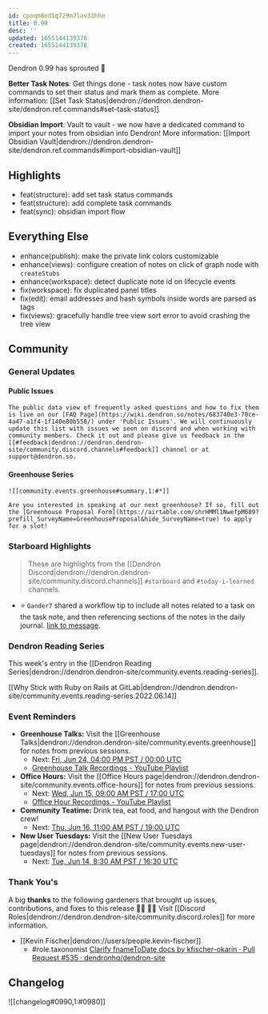 ```yaml
---
id: cpoqm8ed1q729m7lav31hhe
title: 0.99
desc: ''
updated: 1655144139378
created: 1655144139378
---
```


Dendron 0.99 has sprouted  🌱


**Better Task Notes**: Get things done - task notes now have custom commands to set their status and mark them as complete.
More information: [[Set Task Status|dendron://dendron.dendron-site/dendron.ref.commands#set-task-status]]

**Obsidian Import**: Vault to vault - we now have a dedicated command to import your notes from obsidian into Dendron!
More information: [[Import Obsidian Vault|dendron://dendron.dendron-site/dendron.ref.commands#import-obsidian-vault]]

## Highlights
- feat(structure): add set task status commands
- feat(structure): add complete task commands
- feat(sync): obsidian import flow

## Everything Else
- enhance(publish): make the private link colors customizable
- enhance(views): configure creation of notes on click of graph node with `createStubs`
- enhance(workspace): detect duplicate note id on lifecycle events
- fix(workspace): fix duplicated panel titles
- fix(edit): email addresses and hash symbols inside words are parsed as tags
- fix(views): gracefully handle tree view sort error to avoid crashing the tree view

## Community

### General Updates

#### Public Issues
    The public data view of frequently asked questions and how to fix them is live on our [FAQ Page](https://wiki.dendron.so/notes/683740e3-70ce-4a47-a1f4-1f140e80b558/) under 'Public Issues'. We will continuously update this list with issues we seen on discord and when working with community members. Check it out and please give us feedback in the [[#feedback|dendron://dendron.dendron-site/community.discord.channels#feedback]] channel or at support@dendron.so.

 #### Greenhouse Series

    ![[community.events.greenhouse#summary,1:#*]]

    Are you interested in speaking at our next greenhouse? If so, fill out the [Greenhouse Proposal Form](https://airtable.com/shrHMMl1NwefpM689?prefill_SurveyName=GreenhouseProposal&hide_SurveyName=true) to apply for a slot!

### Starboard Highlights

> These are highlights from the [[Dendron Discord|dendron://dendron.dendron-site/community.discord.channels]] `#starboard` and `#today-i-learned` channels.

- ⭐ `Gander7` shared a workflow tip to include all notes related to a task on the task note, and then referencing sections of the notes in the daily journal. [link to message](https://discordapp.com/channels/717965437182410783/749641193322971238/984539174398984233).

### Dendron Reading Series

This week's entry in the [[Dendron Reading Series|dendron://dendron.dendron-site/community.events.reading-series]].

[[Why Stick with Ruby on Rails at GitLab|dendron://dendron.dendron-site/community.events.reading-series.2022.06.14]]

### Event Reminders

- **Greenhouse Talks:** Visit the [[Greenhouse Talks|dendron://dendron.dendron-site/community.events.greenhouse]] for notes from previous sessions.
    - Next: [Fri, Jun 24, 04:00 PM PST / 00:00 UTC](https://link.dendron.so/luma)
    - [Greenhouse Talk Recordings - YouTube Playlist](https://link.dendron.so/greenhouse)
- **Office Hours:** Visit the [[Office Hours page|dendron://dendron.dendron-site/community.events.office-hours]] for notes from previous sessions.
    - Next: [Wed, Jun 15, 09:00 AM PST / 17:00 UTC](https://link.dendron.so/luma)
    - [Office Hour Recordings - YouTube Playlist](https://link.dendron.so/6yPa)
- **Community Teatime:** Drink tea, eat food, and hangout with the Dendron crew!
    - Next: [Thu, Jun 16, 11:00 AM PST / 19:00 UTC](https://link.dendron.so/luma)
- **New User Tuesdays:** Visit the [[New User Tuesdays page|dendron://dendron.dendron-site/community.events.new-user-tuesdays]] for notes from previous sessions.
    - Next: [Tue, Jun 14, 8:30 AM PST / 16:30 UTC](https://link.dendron.so/luma)

### Thank You's

A big **thanks** to the following gardeners that brought up issues, contributions, and fixes to this release :man_farmer: :woman_farmer: 
Visit [[Discord Roles|dendron://dendron.dendron-site/community.discord.roles]] for more information.

- [[Kevin Fischer|dendron://users/people.kevin-fischer]]
  - #role.taxonomist
  [Clarify fnameToDate docs by kfischer-okarin · Pull Request #535 · dendronhq/dendron-site](https://github.com/dendronhq/dendron-site/pull/535) 

## Changelog
![[changelog#0990,1:#0980]]
